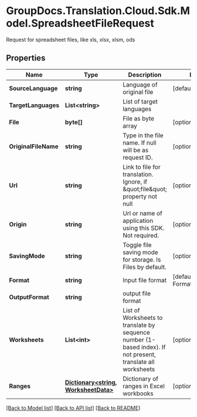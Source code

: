 # GroupDocs.Translation.Cloud.Sdk.Model.SpreadsheetFileRequest
Request for spreadsheet files, like xls, xlsx, xlsm, ods

## Properties

Name | Type | Description | Notes
------------ | ------------- | ------------- | -------------
**SourceLanguage** | **string** | Language of original file | [default to "en"]
**TargetLanguages** | **List&lt;string&gt;** | List of target languages | 
**File** | **byte[]** | File as byte array | [optional] 
**OriginalFileName** | **string** | Type in the file name. If null will be as request ID. | [optional] 
**Url** | **string** | Link to file for translation. Ignore, if \&quot;file\&quot; property not null | [optional] 
**Origin** | **string** | Url or name of application using this SDK. Not required. | [optional] 
**SavingMode** | **string** | Toggle file saving mode for storage.  Is Files by default. | [optional] 
**Format** | **string** | Input file format | [default to FormatEnum.Xlsx]
**OutputFormat** | **string** | output file format | 
**Worksheets** | **List&lt;int&gt;** | List of Worksheets to translate by sequence number (1-based index). If not present, translate all worksheets | [optional] 
**Ranges** | [**Dictionary&lt;string, WorksheetData&gt;**](WorksheetData.md) | Dictionary of ranges in Excel workbooks | [optional] 

[[Back to Model list]](../README.md#documentation-for-models) [[Back to API list]](../README.md#documentation-for-api-endpoints) [[Back to README]](../README.md)

